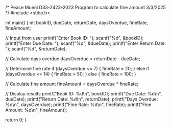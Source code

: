 /*
Peace Mueni 
D33-2423-2023
Program to calculate fine amount 
3/3/2025
*/
#include <stdio.h>

int main() {
  int bookID, dueDate, returnDate, daysOverdue, fineRate, fineAmount;

  // Input from user
  printf("Enter Book ID: ");
  scanf("%d", &bookID);
  printf("Enter Due Date: ");
  scanf("%d", &dueDate);
  printf("Enter Return Date: ");
  scanf("%d", &returnDate);
  
  // Calculate days overdue
  daysOverdue = returnDate - dueDate;

  // Determine fine rate
  if (daysOverdue <= 7) {
  fineRate = 20;
  } else if (daysOverdue <= 14) {
  fineRate = 50;
  } else {
  fineRate = 100;
  }

  // Calculate fine amount
  fineAmount = daysOverdue * fineRate;

  // Display results
  printf("Book ID: %d\n", bookID);
  printf("Due Date: %d\n", dueDate);
  printf("Return Date: %d\n", returnDate);
  printf("Days Overdue: %d\n", daysOverdue);
  printf("Fine Rate: %d\n", fineRate);
  printf("Fine Amount: %d\n", fineAmount);

  return 0;
}
